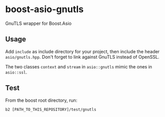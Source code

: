 # boost-asio-gnutls
GnuTLS wrapper for Boost.Asio

## Usage

Add `include` as include directory for your project, then include the header `asio/gnutls.hpp`.
Don't forget to link against GnuTLS instead of OpenSSL.

The two classes `context` and `stream` in `asio::gnutls` mimic the ones in `asio::ssl`.

## Test

From the boost root directory, run:
```
b2 [PATH_TO_THIS_REPOSITORY]/test/gnutls
```

